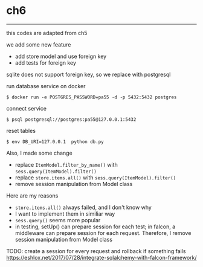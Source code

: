 # ch6 #

----

this codes are adapted from ch5

we add some new feature

* add store model and use foreign key
* add tests for foreign key

sqlite does not support foreign key, so we replace with postgresql

run database service on docker
```
$ docker run -e POSTGRES_PASSWORD=pa55 -d -p 5432:5432 postgres
```
connect service
```
$ psql postgresql://postgres:pa55@127.0.0.1:5432
```
reset tables
```
$ env DB_URI=127.0.0.1  python db.py
```

Also, I made some change
* replace `ItemModel.filter_by_name()` with `sess.query(ItemModel).filter()`
* replace `store.items.all()` with `sess.query(ItemModel).filter()`
* remove session manipulation from Model class

Here are my reasons
* `store.items.all()` always failed, and I don't know why
* I want to implement them in similiar way
* `sess.query()` seems more popular
* in testing, setUp() can prepare session for each test; in falcon, a middleware can prepare session for each request. Therefore, I remove session manipulation from Model class

TODO: create a session for every request and rollback if something fails
https://eshlox.net/2017/07/28/integrate-sqlalchemy-with-falcon-framework/
